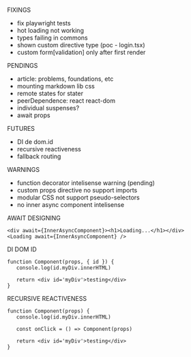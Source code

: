 FIXINGS
- fix playwright tests
- hot loading not working
- types failing in commons
- shown custom directive type (poc - login.tsx)
- custom form[validation] only after first render

PENDINGS
- article: problems, foundations, etc
- mounting markdown lib css
- remote states for stater
- peerDependence: react react-dom
- individual suspenses?
- await props

FUTURES
- DI de dom.id
- recursive reactiveness
- fallback routing

WARNINGS
- function decorator intelisense warning (pending)
- custom props directive no support imports
- modular CSS not support pseudo-selectors
- no inner async component intelisense 


AWAIT DESIGNING

```tsx
<div await={InnerAsyncComponent}><h1>Loading...</h1></div>
<Loading await={InnerAsyncComponent} />
```

DI DOM ID

```tsx
function Component(props, { id }) {
   console.log(id.myDiv.innerHTML)

   return <div id='myDiv'>testing</div>
}
```

RECURSIVE REACTIVENESS

```tsx
function Component(props) {
   console.log(id.myDiv.innerHTML)

   const onClick = () => Component(props)

   return <div id='myDiv'>testing</div>
}
```